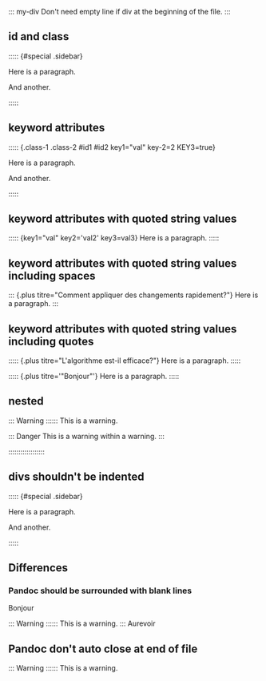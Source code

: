 ::: my-div
Don't need empty line if div at the beginning of the file.
:::

## id and class

::::: {#special .sidebar}

Here is a paragraph.

And another.

:::::

## keyword attributes

::::: {.class-1 .class-2 #id1 #id2 key1="val" key-2=2 KEY3=true}

Here is a paragraph.

And another.

:::::

## keyword attributes with quoted string values

::::: {key1="val" key2='val2' key3=val3}
Here is a paragraph.
:::::

## keyword attributes with quoted string values including spaces

::: {.plus titre="Comment appliquer des changements rapidement?"}
Here is a paragraph.
:::

## keyword attributes with quoted string values including quotes

::::: {.plus titre="L'algorithme est-il efficace?"}
Here is a paragraph.
:::::

::::: {.plus titre='"Bonjour"'}
Here is a paragraph.
:::::

## nested

::: Warning ::::::
This is a warning.

::: Danger
This is a warning within a warning.
:::

::::::::::::::::::

## divs shouldn't be indented

::::: {#special .sidebar}

Here is a paragraph.

And another.

:::::

## Differences

### Pandoc should be surrounded with blank lines

Bonjour

::: Warning ::::::
This is a warning.
:::
Aurevoir

## Pandoc don't auto close at end of file

::: Warning ::::::
This is a warning.
